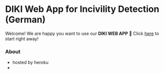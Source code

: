 # DIKI Web App for Incivility Detection (German)

Welcome! We are happy you want to use our **DIKI WEB APP** 💞 Click [here](https://diki-web-app.herokuapp.com/) to start right away! 

### About

- hosted by heroku
- 
